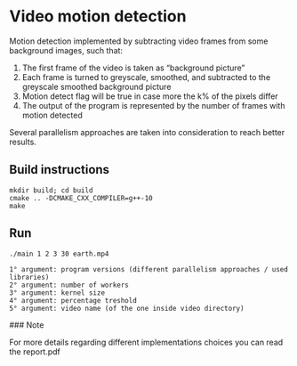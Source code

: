 # Video motion detection

Motion detection implemented by subtracting video frames from some background
images, such that:

1. The first frame of the video is taken as “background picture”
2. Each frame is turned to greyscale, smoothed, and subtracted to the greyscale smoothed background picture
3. Motion detect flag will be true in case more the k% of the pixels differ
4. The output of the program is represented by the number of frames with motion detected

Several parallelism approaches are taken into consideration to reach better results.

## Build instructions

    mkdir build; cd build
    cmake .. -DCMAKE_CXX_COMPILER=g++-10
    make

## Run
    
    ./main 1 2 3 30 earth.mp4

    1° argument: program versions (different parallelism approaches / used libraries)
    2° argument: number of workers
    3° argument: kernel size
    4° argument: percentage treshold
    5° argument: video name (of the one inside video directory)

### Note

For more details regarding different implementations choices you can read the report.pdf

